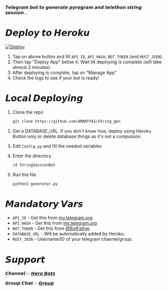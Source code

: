 
𝙏𝙚𝙡𝙚𝙜𝙧𝙖𝙢 𝙗𝙤𝙩 𝙩𝙤 𝙜𝙚𝙣𝙚𝙧𝙖𝙩𝙚 𝙥𝙮𝙧𝙤𝙜𝙧𝙖𝙢 𝙖𝙣𝙙 𝙩𝙚𝙡𝙚𝙩𝙝𝙤𝙣 𝙨𝙩𝙧𝙞𝙣𝙜 𝙨𝙚𝙨𝙨𝙞𝙤𝙣...



# 𝘿𝙚𝙥𝙡𝙤𝙮 𝙩𝙤 𝙃𝙚𝙧𝙤𝙠𝙪


[![Deploy](https://www.herokucdn.com/deploy/button.svg)](https://heroku.com/deploy?template=https://github.com/Shailendra34/Stringbot)

1. Tap on above button and fill `API_ID`, `API_HASH`, `BOT_TOKEN` (and `MUST_JOIN`).
2. Then tap "Deploy App" below it. Wait till deploying is complete (will take atmost 2 minutes).
3. After deploying is complete, tap on "Manage App"
4. Check the logs to see if your bot is ready!

# 𝙇𝙤𝙘𝙖𝙡 𝘿𝙚𝙥𝙡𝙤𝙮𝙞𝙣𝙜


1. Clone the repo
   ```markdown
   git clone https://github.com/AMANTYA1/String_gen
   ```
2. Get a DATABASE_URL. If you don't know how, deploy using Heroku Button only or delete database things as it's not a compulsion.
   
3. Edit `Config.py` and fill the needed variables

4. Enter the directory
   ```markdown
   cd StringSessionBot
   ```
5. Run the file
   ```markdown
   python3 generator.py
   ```


# 𝙈𝙖𝙣𝙙𝙖𝙩𝙤𝙧𝙮 𝙑𝙖𝙧𝙨

- `API_ID` - Get this from [my.telegram.org](https://my.telegram.org/auth)
- `API_HASH` - Get this from [my.telegram.org](https://my.telegram.org/auth)
- `BOT_TOKEN` - Get this from [@BotFather](https://t.me/BotFather)
- `DATABASE_URL` - Will be automatically added by Heroku.
- `MUST_JOIN` - Username/ID of your telegram channel/group.



# 𝙎𝙪𝙥𝙥𝙤𝙧𝙩


𝘾𝙝𝙖𝙣𝙣𝙚𝙡 :- [𝙃𝙚𝙧𝙤 𝘽𝙤𝙩𝙨](https://t.me/HeroOfficialBots)

𝙂𝙧𝙤𝙪𝙥 𝘾𝙝𝙖𝙩 :- [𝙂𝙧𝙤𝙪𝙥](https://t.me/yaaro_ki_yaarii)

